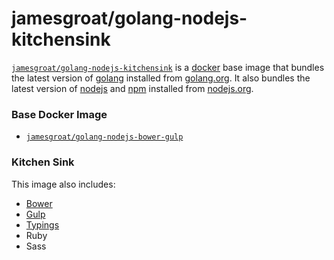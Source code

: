 # jamesgroat/golang-nodejs-kitchensink

[`jamesgroat/golang-nodejs-kitchensink`](https://index.docker.com/u/jamesgroat/golang-nodejs-kitchensink/) is a [docker](https://docker.io) base image that bundles the latest version of [golang](http://golang.org) installed from [golang.org](http://golang.org/doc/install/).
It also bundles the latest version of [nodejs](https://nodejs.org) and [npm](https://npmjs.org) installed from [nodejs.org](http://nodejs.org/download/).

### Base Docker Image

* [`jamesgroat/golang-nodejs-bower-gulp`](https://index.docker.io/u/jamesgroat/golang-nodejs-bower-gulp)


### Kitchen Sink

This image also includes:

* [Bower](http://bower.io/)
* [Gulp](http://gulpjs.com/) 
* [Typings](https://github.com/typings/typings)
* Ruby 
* Sass
